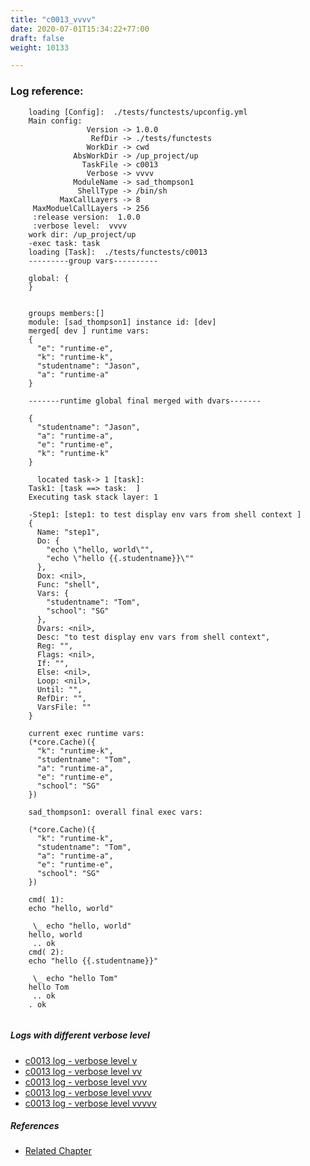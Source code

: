 ```yaml
---
title: "c0013_vvvv"
date: 2020-07-01T15:34:22+77:00
draft: false
weight: 10133

---
```


### Log reference: <no value>

```
    loading [Config]:  ./tests/functests/upconfig.yml
    Main config:
                 Version -> 1.0.0
                  RefDir -> ./tests/functests
                 WorkDir -> cwd
              AbsWorkDir -> /up_project/up
                TaskFile -> c0013
                 Verbose -> vvvv
              ModuleName -> sad_thompson1
               ShellType -> /bin/sh
           MaxCallLayers -> 8
     MaxModuelCallLayers -> 256
     :release version:  1.0.0
     :verbose level:  vvvv
    work dir: /up_project/up
    -exec task: task
    loading [Task]:  ./tests/functests/c0013
    ---------group vars----------
    
    global: {
    }
    
    
    groups members:[]
    module: [sad_thompson1] instance id: [dev]
    merged[ dev ] runtime vars:
    {
      "e": "runtime-e",
      "k": "runtime-k",
      "studentname": "Jason",
      "a": "runtime-a"
    }
    
    -------runtime global final merged with dvars-------
    
    {
      "studentname": "Jason",
      "a": "runtime-a",
      "e": "runtime-e",
      "k": "runtime-k"
    }
    
      located task-> 1 [task]: 
    Task1: [task ==> task:  ]
    Executing task stack layer: 1
    
    -Step1: [step1: to test display env vars from shell context ]
    {
      Name: "step1",
      Do: {
        "echo \"hello, world\"",
        "echo \"hello {{.studentname}}\""
      },
      Dox: <nil>,
      Func: "shell",
      Vars: {
        "studentname": "Tom",
        "school": "SG"
      },
      Dvars: <nil>,
      Desc: "to test display env vars from shell context",
      Reg: "",
      Flags: <nil>,
      If: "",
      Else: <nil>,
      Loop: <nil>,
      Until: "",
      RefDir: "",
      VarsFile: ""
    }
    
    current exec runtime vars:
    (*core.Cache)({
      "k": "runtime-k",
      "studentname": "Tom",
      "a": "runtime-a",
      "e": "runtime-e",
      "school": "SG"
    })
    
    sad_thompson1: overall final exec vars:
    
    (*core.Cache)({
      "k": "runtime-k",
      "studentname": "Tom",
      "a": "runtime-a",
      "e": "runtime-e",
      "school": "SG"
    })
    
    cmd( 1):
    echo "hello, world"
    
     \_ echo "hello, world"
    hello, world
     .. ok
    cmd( 2):
    echo "hello {{.studentname}}"
    
     \_ echo "hello Tom"
    hello Tom
     .. ok
    . ok
    
```

##### Logs with different verbose level
* [c0013 log - verbose level v](../../logs/c0013_v)
* [c0013 log - verbose level vv](../../logs/c0013_vv)
* [c0013 log - verbose level vvv](../../logs/c0013_vvv)
* [c0013 log - verbose level vvvv](../../logs/c0013_vvvv)
* [c0013 log - verbose level vvvvv](../../logs/c0013_vvvvv)

##### References
* [Related Chapter](../../vars/c0013)
